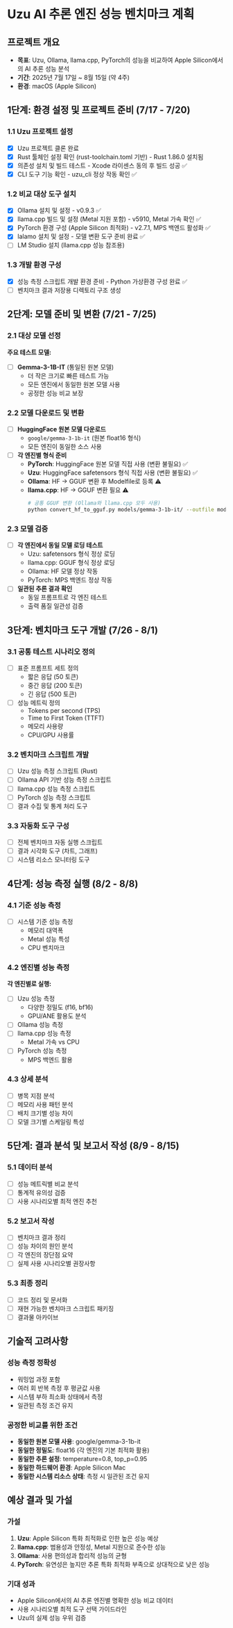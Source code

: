 # Uzu AI 추론 엔진 성능 벤치마크 계획

## 프로젝트 개요
- **목표**: Uzu, Ollama, llama.cpp, PyTorch의 성능을 비교하여 Apple Silicon에서의 AI 추론 성능 분석
- **기간**: 2025년 7월 17일 ~ 8월 15일 (약 4주)
- **환경**: macOS (Apple Silicon)

## 1단계: 환경 설정 및 프로젝트 준비 (7/17 - 7/20)

### 1.1 Uzu 프로젝트 설정
- [x] Uzu 프로젝트 클론 완료
- [x] Rust 툴체인 설정 확인 (rust-toolchain.toml 기반) - Rust 1.86.0 설치됨
- [x] 의존성 설치 및 빌드 테스트 - Xcode 라이센스 동의 후 빌드 성공 ✅
- [x] CLI 도구 기능 확인 - uzu_cli 정상 작동 확인 ✅

### 1.2 비교 대상 도구 설치
- [x] Ollama 설치 및 설정 - v0.9.3 ✅
- [x] llama.cpp 빌드 및 설정 (Metal 지원 포함) - v5910, Metal 가속 확인 ✅
- [x] PyTorch 환경 구성 (Apple Silicon 최적화) - v2.7.1, MPS 백엔드 활성화 ✅
- [x] lalamo 설치 및 설정 - 모델 변환 도구 준비 완료 ✅
- [ ] LM Studio 설치 (llama.cpp 성능 참조용)

### 1.3 개발 환경 구성
- [x] 성능 측정 스크립트 개발 환경 준비 - Python 가상환경 구성 완료 ✅
- [ ] 벤치마크 결과 저장용 디렉토리 구조 생성

## 2단계: 모델 준비 및 변환 (7/21 - 7/25)

### 2.1 대상 모델 선정
**주요 테스트 모델:**
- [ ] **Gemma-3-1B-IT** (통일된 원본 모델)
  - 더 작은 크기로 빠른 테스트 가능
  - 모든 엔진에서 동일한 원본 모델 사용
  - 공정한 성능 비교 보장

### 2.2 모델 다운로드 및 변환
- [ ] **HuggingFace 원본 모델 다운로드**
  - `google/gemma-3-1b-it` (원본 float16 형식)
  - 모든 엔진이 동일한 소스 사용
- [ ] **각 엔진별 형식 준비**
  - **PyTorch**: HuggingFace 원본 모델 직접 사용 (변환 불필요) ✅
  - **Uzu**: HuggingFace safetensors 형식 직접 사용 (변환 불필요) ✅
  - **Ollama**: HF → GGUF 변환 후 Modelfile로 등록 ⚠️
  - **llama.cpp**: HF → GGUF 변환 필요 ⚠️
    ```bash
    # 공통 GGUF 변환 (Ollama와 llama.cpp 모두 사용)
    python convert_hf_to_gguf.py models/gemma-3-1b-it/ --outfile models/gemma-3-1b-it.gguf --outtype f16
    ```

### 2.3 모델 검증
- [ ] **각 엔진에서 동일 모델 로딩 테스트**
  - Uzu: safetensors 형식 정상 로딩
  - llama.cpp: GGUF 형식 정상 로딩  
  - Ollama: HF 모델 정상 작동
  - PyTorch: MPS 백엔드 정상 작동
- [ ] **일관된 추론 결과 확인**
  - 동일 프롬프트로 각 엔진 테스트
  - 출력 품질 일관성 검증

## 3단계: 벤치마크 도구 개발 (7/26 - 8/1)

### 3.1 공통 테스트 시나리오 정의
- [ ] 표준 프롬프트 세트 정의
  - 짧은 응답 (50 토큰)
  - 중간 응답 (200 토큰)
  - 긴 응답 (500 토큰)
- [ ] 성능 메트릭 정의
  - Tokens per second (TPS)
  - Time to First Token (TTFT)
  - 메모리 사용량
  - CPU/GPU 사용률

### 3.2 벤치마크 스크립트 개발
- [ ] Uzu 성능 측정 스크립트 (Rust)
- [ ] Ollama API 기반 성능 측정 스크립트
- [ ] llama.cpp 성능 측정 스크립트
- [ ] PyTorch 성능 측정 스크립트
- [ ] 결과 수집 및 통계 처리 도구

### 3.3 자동화 도구 구성
- [ ] 전체 벤치마크 자동 실행 스크립트
- [ ] 결과 시각화 도구 (차트, 그래프)
- [ ] 시스템 리소스 모니터링 도구

## 4단계: 성능 측정 실행 (8/2 - 8/8)

### 4.1 기준 성능 측정
- [ ] 시스템 기준 성능 측정
  - 메모리 대역폭
  - Metal 성능 특성
  - CPU 벤치마크

### 4.2 엔진별 성능 측정
**각 엔진별로 실행:**
- [ ] Uzu 성능 측정
  - 다양한 정밀도 (f16, bf16)
  - GPU/ANE 활용도 분석
- [ ] Ollama 성능 측정
- [ ] llama.cpp 성능 측정
  - Metal 가속 vs CPU
- [ ] PyTorch 성능 측정
  - MPS 백엔드 활용

### 4.3 상세 분석
- [ ] 병목 지점 분석
- [ ] 메모리 사용 패턴 분석
- [ ] 배치 크기별 성능 차이
- [ ] 모델 크기별 스케일링 특성

## 5단계: 결과 분석 및 보고서 작성 (8/9 - 8/15)

### 5.1 데이터 분석
- [ ] 성능 메트릭별 비교 분석
- [ ] 통계적 유의성 검증
- [ ] 사용 시나리오별 최적 엔진 추천

### 5.2 보고서 작성
- [ ] 벤치마크 결과 정리
- [ ] 성능 차이의 원인 분석
- [ ] 각 엔진의 장단점 요약
- [ ] 실제 사용 시나리오별 권장사항

### 5.3 최종 정리
- [ ] 코드 정리 및 문서화
- [ ] 재현 가능한 벤치마크 스크립트 패키징
- [ ] 결과물 아카이브

## 기술적 고려사항

### 성능 측정 정확성
- 워밍업 과정 포함
- 여러 회 반복 측정 후 평균값 사용
- 시스템 부하 최소화 상태에서 측정
- 일관된 측정 조건 유지

### 공정한 비교를 위한 조건
- **동일한 원본 모델 사용**: google/gemma-3-1b-it
- **동일한 정밀도**: float16 (각 엔진의 기본 최적화 활용)
- **동일한 추론 설정**: temperature=0.8, top_p=0.95
- **동일한 하드웨어 환경**: Apple Silicon Mac
- **동일한 시스템 리소스 상태**: 측정 시 일관된 조건 유지

## 예상 결과 및 가설

### 가설
1. **Uzu**: Apple Silicon 특화 최적화로 인한 높은 성능 예상
2. **llama.cpp**: 범용성과 안정성, Metal 지원으로 준수한 성능
3. **Ollama**: 사용 편의성과 합리적 성능의 균형
4. **PyTorch**: 유연성은 높지만 추론 특화 최적화 부족으로 상대적으로 낮은 성능

### 기대 성과
- Apple Silicon에서의 AI 추론 엔진별 명확한 성능 비교 데이터
- 사용 시나리오별 최적 도구 선택 가이드라인
- Uzu의 실제 성능 우위 검증